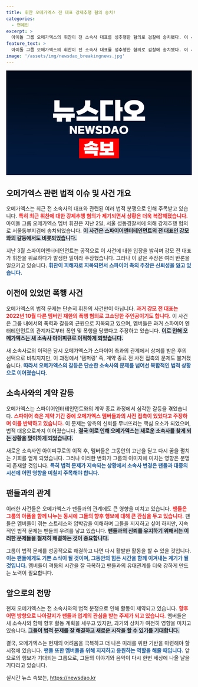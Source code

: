 ```yaml
---
title: 휘찬 오메가엑스 전 대표 강제추행 혐의 송치!
categories:
  - 연예인
excerpt: >
  아이돌 그룹 오메가엑스의 휘찬이 전 소속사 대표를 성추행한 혐의로 검찰에 송치됐다. 이 사건을 계기로 멤버들은 폭언과 폭행 피해를 호소하며 소속사를 변경한 상황, 갈등의 전말이 드러나 고조된 관심을 끌고 있다.
feature_text: >
  아이돌 그룹 오메가엑스의 휘찬이 전 소속사 대표를 성추행한 혐의로 검찰에 송치됐다. 이 사건을 계기로 멤버들은 폭언과 폭행 피해를 호소하며 소속사를 변경한 상황, 갈등의 전말이 드러나 고조된 관심을 끌고 있다.
image: '/assets/img/newsdao_breakingnews.jpg'
---
```


<p><img src="/assets/img/newsdao_breakingnews.jpg" alt="bookingtag 속보" /></p>

<h2 data-ke-size="size26">오메가엑스 관련 법적 이슈 및 사건 개요</h2>

<p data-ke-size="size16"></p>  

<p>오메가엑스는 최근 전 소속사의 대표와 관련된 여러 법적 분쟁으로 인해 주목받고 있습니다. <b><span style="color: #ee2323;">특히 최근 휘찬에 대한 강제추행 혐의가 제기되면서 상황은 더욱 복잡해졌습니다.</span></b> 아이돌 그룹 오메가엑스 멤버 휘찬은 지난 2일, 서울 성동경찰서에 의해 강제추행 혐의로 서울동부지검에 송치되었습니다. <b><span style="background-color: #21538527;">이 사건은 스파이어엔터테인먼트의 전 대표인 강모와의 갈등에서도 비롯되었습니다.</span></b></p>

<p data-ke-size="size16"></p> 

<p>지난 3월 스파이어엔터테인먼트는 공적으로 이 사건에 대한 입장을 밝히며 강모 전 대표가 휘찬을 위로하다가 발생한 일이라 주장했습니다. 그러나 이 같은 주장은 여러 반론을 일으키고 있습니다. <b><span style="color: #1a5490;">휘찬이 피해자로 지목되면서 스파이어 측의 주장은 신뢰성을 잃고 있습니다.</span></b> </p>

<h2 data-ke-size="size26">이전에 있었던 폭행 사건</h2>

<p data-ke-size="size16"></p> 

<p>오메가엑스의 법적 문제는 단순히 휘찬의 사건만이 아닙니다. <b><span style="color: #ee2323;">과거 강모 전 대표는 2022년 10월 다른 멤버인 재한의 폭행 혐의로 고소당한 주인공이기도 합니다.</span></b> 이 사건은 그룹 내에서의 폭력과 갈등의 근원으로 지목되고 있으며, 멤버들은 과거 스파이어 엔터테인먼트의 관계자로부터 폭언 및 폭행을 당했다고 주장하고 있습니다. <b><span style="background-color: #21538527;">이로 인해 오메가엑스는 새 소속사 아이피큐로 이적하게 되었습니다.</span></b></p>

<p data-ke-size="size16"></p> 

<p>새 소속사로의 이적은 당시 오메가엑스가 스파이어 측과의 관계에서 상처를 받은 후의 선택으로 비춰지지만, 이 과정에서 '탬퍼링' 즉, 계약 종료 전 사전 접촉의 문제도 불거졌습니다. <b><span style="color: #1a5490;">따라서 오메가엑스의 갈등은 단순한 소속사의 문제를 넘어선 복합적인 법적 상황으로 이어졌습니다.</span></b> </p>

<h2 data-ke-size="size26">소속사와의 계약 갈등</h2>

<p data-ke-size="size16"></p> 

<p>오메가엑스는 스파이어엔터테인먼트와의 계약 종료 과정에서 심각한 갈등을 겪었습니다. <b><span style="color: #ee2323;">스파이어 측은 계약 기간 중에 오메가엑스 멤버들과의 사전 접촉이 있었다고 주장하며 이를 반박하고 있습니다.</span></b> 이 문제는 양측의 신뢰를 무너뜨리는 핵심 요소가 되었으며, 법적 대응으로까지 이어졌습니다. <b><span style="background-color: #21538527;">결국 이로 인해 오메가엑스는 새로운 소속사를 찾게 되는 상황을 맞이하게 되었습니다.</span></b></p>

<p data-ke-size="size16"></p> 

<p>새로운 소속사인 아이피큐로의 이적 후, 멤버들은 그동안의 고난을 딛고 다시 꿈을 펼치는 기회를 얻게 되었습니다. 그러나 이러한 변화가 그룹의 이미지에 미치는 영향은 분명히 존재할 것입니다. <b><span style="color: #1a5490;">특히 법적 문제가 지속되는 상황에서 소속사 변경은 팬들과 대중의 시선에 어떤 영향을 미칠지 주목해야 합니다.</span></b> </p>

<h2 data-ke-size="size26">팬들과의 관계</h2>

<p data-ke-size="size16"></p> 

<p>이러한 사건들은 오메가엑스가 팬들과의 관계에도 큰 영향을 미치고 있습니다. <b><span style="color: #ee2323;">팬들은 그룹의 아픔을 함께 나누는 동시에 그들의 향후 행보에 대해 큰 관심을 두고 있습니다.</span></b> 팬들은 멤버들이 겪는 스트레스와 압박감을 이해하며 그들을 지지하고 싶어 하지만, 지속적인 법적 문제는 팬들의 우려를 낳고 있습니다. <b><span style="background-color: #21538527;">팬들과의 신뢰를 유지하기 위해서는 이러한 문제들을 철저히 해결하는 것이 중요합니다.</span></b></p>

<p data-ke-size="size16"></p> 

<p>그룹이 법적 문제를 성공적으로 해결하고 나면 다시 활발한 활동을 할 수 있을 것입니다. <b><span style="color: #1a5490;">이는 팬들에게도 기쁜 소식이 될 것이며, 그동안의 힘든 시간을 함께 이겨내는 계기가 될 것입니다.</span></b> 멤버들이 격동의 시간을 잘 극복하고 팬들과의 유대관계를 더욱 강하게 만드는 노력이 필요합니다. </p>

<h2 data-ke-size="size26">앞으로의 전망</h2>

<p data-ke-size="size16"></p> 

<p>현재 오메가엑스는 전 소속사와의 법적 분쟁으로 인해 활동이 제약되고 있습니다. <b><span style="color: #ee2323;">향후 어떤 방향으로 나아갈지가 팬들과 업계의 관심을 받는 주제가 되고 있습니다.</span></b> 멤버들은 새 소속사와 함께 향후 활동 계획을 세우고 있지만, 과거의 상처가 여전히 영향을 미치고 있습니다. <b><span style="background-color: #21538527;">그들이 법적 문제를 잘 해결하고 새로운 시작을 할 수 있기를 기대합니다.</span></b> </p>

<p data-ke-size="size16"></p> 

<p>결국, 오메가엑스는 현재의 어려움을 극복하고 더 나은 미래를 위한 기반을 마련해야 할 시점에 있습니다. <b><span style="color: #1a5490;">팬들 또한 멤버들을 위해 지지하고 응원하는 역할을 해줄 때입니다.</span></b> 앞으로의 행보가 기대되는 그룹으로, 그들의 이야기와 음악이 다시 한번 세상에 나올 날을 기다리고 있습니다. </p>

<p data-ke-size="size16"></p>
실시간 뉴스 속보는, <a href="https://newsdao.kr" rel="dofollow">https://newsdao.kr</a>


